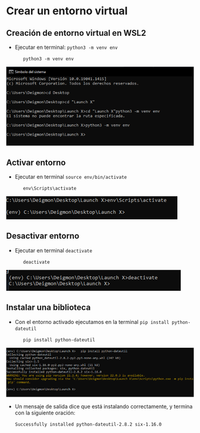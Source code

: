 # Crear un entorno virtual

## Creación de entorno virtual en WSL2

* Ejecutar en terminal: ``python3 -m venv env``

  ```
     python3 -m venv env 
  ```

![image](Imagenes/CreacionDeCarpeta.PNG)

## Activar entorno

* Ejecutar en terminal ``source env/bin/activate``

  ```
     env\Scripts\activate 
  ```

![image](Imagenes/ActivarEntorno.png)

## Desactivar entorno

* Ejecutar en terminal ``deactivate``

  ```
     deactivate 
  ```

![image](Imagenes/Desactivar.png)

## Instalar una biblioteca

* Con el entorno activado ejecutamos en la terminal ``pip install python-dateutil``

  ```
     pip install python-dateutil
  ```

![image](Imagenes/InstallBiblioteca.png)

* Un mensaje de salida dice que está instalando correctamente, y termina con la siguiente oración:

  ```
  Successfully installed python-dateutil-2.8.2 six-1.16.0
  ```

